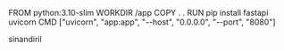 FROM python:3.10-slim
WORKDIR /app
COPY . .
RUN pip install fastapi uvicorn
CMD ["uvicorn", "app:app", "--host", "0.0.0.0", "--port", "8080"]

sinandiril
